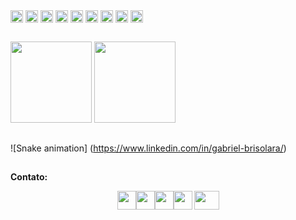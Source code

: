 <div style="display: inline_block;">
  <img align="center" height="20em" src="https://img.shields.io/badge/C%23-239120?style=for-the-badge&logo=c-sharp&logoColor=white" />
  <img align="center" height="20em" src="https://img.shields.io/badge/JavaScript-F7DF1E?style=for-the-badge&logo=javascript&logoColor=black" />
  <img align="center" height="20em" src="https://img.shields.io/badge/Node.js-43853D?style=for-the-badge&logo=node.js&logoColor=white" />
  <img align="center" height="20em" src="https://img.shields.io/badge/HTML5-E34F26?style=for-the-badge&logo=html5&logoColor=white" />
  <img align="center" height="20em" src="https://img.shields.io/badge/CSS3-1572B6?style=for-the-badge&logo=css3&logoColor=white" />
  <img align="center" height="20em" src="https://img.shields.io/badge/Python-14354C?style=for-the-badge&logo=python&logoColor=white" />
  <img align="center" height="20em" src="https://img.shields.io/badge/Java-ED8B00?style=for-the-badge&logo=openjdk&logoColor=white" />
  <img align="center" height="20em" src="https://img.shields.io/badge/jQuery-0769AD?style=for-the-badge&logo=jquery&logoColor=white" />
  <img align="center" height="20em" src="https://img.shields.io/badge/Microsoft_Excel-217346?style=for-the-badge&logo=microsoft-excel&logoColor=white" />               
</div>

##

<div>
  <img height="130em" src="https://github-readme-stats.vercel.app/api?username=brisolarag&hide=contribs,prs&theme=merko">
  <img height="130em" src="https://github-readme-stats.vercel.app/api/top-langs/?username=brisolarag&layout=compact&theme=merko">
</div>

##

![Snake animation] (https://www.linkedin.com/in/gabriel-brisolara/)

##

<strong>Contato:</strong><br>
<div style="display: flex; justify-content: center;">
  <img align="center" height="30em" src="https://img.shields.io/badge/Gmail-D14836?style=for-the-badge&logo=gmail&logoColor=white" />
  <img align="center" height="30em" src="https://img.shields.io/badge/WhatsApp-25D366?style=for-the-badge&logo=whatsapp&logoColor=white" />
  <img align="center" height="30em" src="https://img.shields.io/badge/Instagram-E4405F?style=for-the-badge&logo=instagram&logoColor=white" />
  <img align="center" height="30em" src="https://img.shields.io/badge/LinkedIn-0077B5?style=for-the-badge&logo=linkedin&logoColor=white" />
  <img align="right" height="30em" width="40em" src="https://pandatoryu.files.wordpress.com/2013/03/naruto-sd-gif-de-14ssjgoku-visite-pandatoryu.gif" />
</div>
